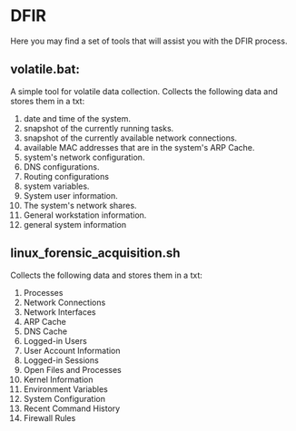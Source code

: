 # DFIR
Here you may find a set of tools that will assist you with the DFIR process.

## volatile.bat:
A simple tool for volatile data collection. 
Collects the following data and stores them in a txt:
1. date and time of the system.
2. snapshot of the currently running tasks.
3. snapshot of the currently available network connections.
4. available MAC addresses that are in the system's ARP Cache.
5. system's network configuration.
6. DNS configurations.
7. Routing configurations
8. system variables.
9. System user information.
10. The system's network shares.
11. General workstation information.
12. general system information

## linux_forensic_acquisition.sh
Collects the following data and stores them in a txt:
1. Processes
2. Network Connections
3. Network Interfaces
4. ARP Cache
5. DNS Cache
6. Logged-in Users
7. User Account Information
8. Logged-in Sessions
9. Open Files and Processes
10. Kernel Information
11. Environment Variables
12. System Configuration
13. Recent Command History
14. Firewall Rules
